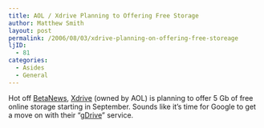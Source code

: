 ```yaml
---
title: AOL / Xdrive Planning to Offering Free Storage
author: Matthew Smith
layout: post
permalink: /2006/08/03/xdrive-planning-on-offering-free-storeage
ljID:
  - 81
categories:
  - Asides
  - General
---
```

Hot off [BetaNews][1], [Xdrive][2] (owned by AOL) is planning to offer 5 Gb of free online storage starting in September. Sounds like it&#8217;s time for Google to get a move on with their &#8220;[gDrive][3]&#8221; service.

 [1]: http://www.betanews.com/article/AOL_to_Offer_5GB_of_Online_Storage/1154632737
 [2]: http://www.xdrive.com
 [3]: http://blogs.zdnet.com/Google/?p=121